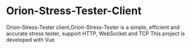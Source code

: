 # Orion-Stress-Tester-Client
Orion-Stress-Tester client,Orion-Stress-Tester is a simple, efficient and accurate stress tester, support HTTP, WebSocket and TCP 
This project is developed with Vue
